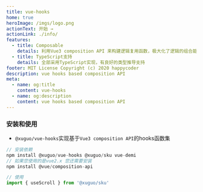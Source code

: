 ```yaml
---
title: vue-hooks
home: true
heroImage: /imgs/logo.png
actionText: 开始 →
actionLink: ./info/
features:
  - title: Composable
    details: 利用Vue3 composition API 来构建逻辑复用函数，极大化了逻辑的组合能力
  - title: TypeScript支持
    details: 全部采用TypeScript实现，有良好的类型推导支持
footer: MIT License Copyright (c) 2020 happycoder
description: vue hooks based composition API
meta:
  - name: og:title
    content: vue-hooks
  - name: og:description
    content: vue hooks based composition API
---
```


### 安装和使用
* `@xuguo/vue-hooks`实现基于`Vue3 composition API`的hooks函数集  
```JavaScript
// 安装依赖
npm install @xuguo/vue-hooks @xuguo/sku vue-demi
// 如果您使用的是vue2.x 您还需要安装
npm install @vue/composition-api

// 使用
import { useScroll } from '@xuguo/sku'
```